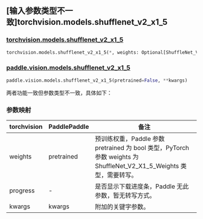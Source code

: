 ## [输入参数类型不一致]torchvision.models.shufflenet_v2_x1_5

### [torchvision.models.shufflenet_v2_x1_5](https://pytorch.org/vision/main/models/generated/torchvision.models.shufflenet_v2_x1_5.html)

```python
torchvision.models.shufflenet_v2_x1_5(*, weights: Optional[ShuffleNet_V2_X1_5_Weights] = None, progress: bool = True, **kwargs: Any)
```

### [paddle.vision.models.shufflenet_v2_x1_5](https://www.paddlepaddle.org.cn/documentation/docs/zh/api/paddle/vision/models/shufflenet_v2_x1_5_cn.html)

```python
paddle.vision.models.shufflenet_v2_x1_5(pretrained=False, **kwargs)
```

两者功能一致但参数类型不一致，具体如下：

### 参数映射

| torchvision | PaddlePaddle | 备注 |
| ----------- | ------------ | ---- |
| weights     | pretrained   | 预训练权重，Paddle 参数 pretrained 为 bool 类型，PyTorch 参数 weights 为 ShuffleNet_V2_X1_5_Weights 类型，需要转写。|
| progress    | -            | 是否显示下载进度条，Paddle 无此参数，暂无转写方式。|
| kwargs      | kwargs       | 附加的关键字参数。|
